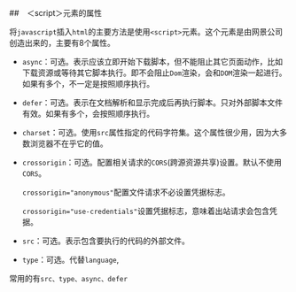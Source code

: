 ##　＜script＞元素的属性

将`javascript`插入`html`的主要方法是使用`<script>`元素。这个元素是由网景公司创造出来的，主要有8个属性。

- `async`：可选。表示应该立即开始下载脚本，但不能阻止其它页面动作，比如下载资源或等待其它脚本执行。即不会阻止`Dom`渲染，会和`DOM`渲染一起进行。如果有多个，不一定是按照顺序执行。

- `defer`：可选。表示在文档解析和显示完成后再执行脚本。只对外部脚本文件有效。如果有多个，会按照顺序执行。

- `charset`：可选。使用`src`属性指定的代码字符集。这个属性很少用，因为大多数浏览器不在乎它的值。

- `crossorigin`：可选。配置相关请求的`CORS`(跨源资源共享)设置。默认不使用`CORS`。

  `crossorigin="anonymous"`配置文件请求不必设置凭据标志。

  `crossorigin="use-credentials"`设置凭据标志，意味着出站请求会包含凭据。

- `src`：可选。表示包含要执行的代码的外部文件。

- `type`：可选。代替`language`,

常用的有`src、type、async、defer`